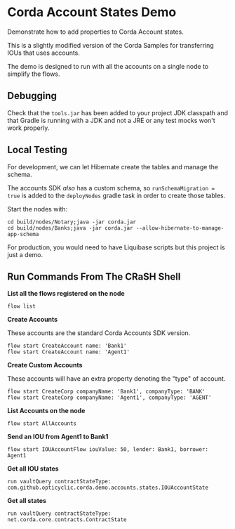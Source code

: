 # Corda Account States Demo

Demonstrate how to add properties to Corda Account states.

This is a slightly modified version of the Corda Samples for transferring IOUs that uses accounts.

The demo is designed to run with all the accounts on a single node to simplify the flows.

## Debugging

Check that the `tools.jar` has been added to your project JDK classpath and that Gradle is running with a JDK and not a JRE or any test mocks won't work properly.

## Local Testing

For development, we can let Hibernate create the tables and manage the schema.

The accounts SDK _also_ has a custom schema, so `runSchemaMigration = true` is added to the `deployNodes` gradle task in order to create those tables.

Start the nodes with:

    cd build/nodes/Notary;java -jar corda.jar
    cd build/nodes/Banks;java -jar corda.jar --allow-hibernate-to-manage-app-schema

For production, you would need to have Liquibase scripts but this project is just a demo.

## Run Commands From The CRaSH Shell

**List all the flows registered on the node**

    flow list

**Create Accounts**

These accounts are the standard Corda Accounts SDK version.

    flow start CreateAccount name: 'Bank1'
    flow start CreateAccount name: 'Agent1'

**Create Custom Accounts**

These accounts will have an extra property denoting the "type" of account.

    flow start CreateCorp companyName: 'Bank1', companyType: 'BANK'
    flow start CreateCorp companyName: 'Agent1', companyType: 'AGENT'

**List Accounts on the node**

    flow start AllAccounts

**Send an IOU from Agent1 to Bank1**

    flow start IOUAccountFlow iouValue: 50, lender: Bank1, borrower: Agent1

**Get all IOU states**

    run vaultQuery contractStateType: com.github.opticyclic.corda.demo.accounts.states.IOUAccountState

**Get all states**

    run vaultQuery contractStateType: net.corda.core.contracts.ContractState
